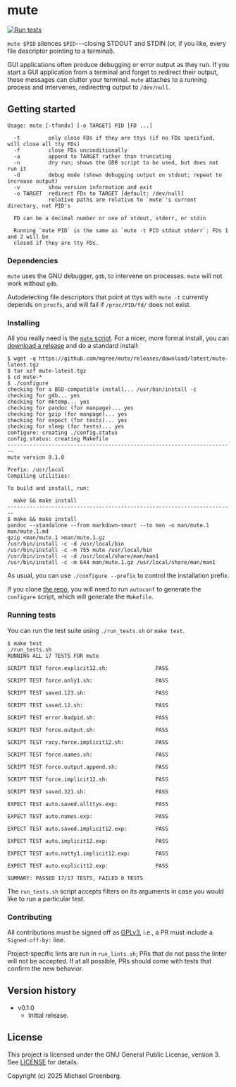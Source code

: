 # mute

[![Run tests](https://github.com/mgree/mute/actions/workflows/test.yaml/badge.svg)](https://github.com/mgree/mute/actions/workflows/test.yaml)

`mute $PID` silences `$PID`---closing STDOUT and STDIN (or, if you
like, every file descriptor pointing to a terminal).

GUI applications often produce debugging or error output as they
run. If you start a GUI application from a terminal and forget to
redirect their output, these messages can clutter your
terminal. `mute` attaches to a running process and intervenes,
redirecting output to `/dev/null`.

## Getting started

```
Usage: mute [-tfandv] [-o TARGET] PID [FD ...]

  -t         only close FDs if they are ttys (if no FDs specified, will close all tty FDs)
  -f         close FDs unconditionally
  -a         append to TARGET rather than truncating
  -n         dry run; shows the GDB script to be used, but does not run it
  -d         debug mode (shows debugging output on stdout; repeat to increase output)
  -v         show version information and exit
  -o TARGET  redirect FDs to TARGET [default: /dev/null]
             relative paths are relative to `mute`'s current directory, not PID's

  FD can be a decimal number or one of stdout, stderr, or stdin

  Running `mute PID` is the same as `mute -t PID stdout stderr`: FDs 1 and 2 will be
  closed if they are tty FDs.
```

### Dependencies

`mute` uses the GNU debugger, `gdb`, to intervene on processes. `mute`
will not work without `gdb`.

Autodetecting file descriptors that point at ttys with `mute -t`
currently depends on `procfs`, and will fail if `/proc/PID/fd/` does
not exist.

### Installing

All you really need is the [`mute`
script](https://raw.githubusercontent.com/mgree/mute/main/mute). For a nicer, more formal install, you can [download a release](https://github.com/mgree/mute/releases) and do a standard install:

```shellsession
$ wget -q https://github.com/mgree/mute/releases/download/latest/mute-latest.tgz
$ tar xzf mute-latest.tgz
$ cd mute-*
$ ./configure
checking for a BSD-compatible install... /usr/bin/install -c
checking for gdb... yes
checking for mktemp... yes
checking for pandoc (for manpage)... yes
checking for gzip (for manpage)... yes
checking for expect (for tests)... yes
checking for sleep (for tests)... yes
configure: creating ./config.status
config.status: creating Makefile
------------------------------------------------------------------------
mute version 0.1.0

Prefix: /usr/local
Compiling utilities:

To build and install, run:

  make && make install
------------------------------------------------------------------------
$ make && make install
pandoc --standalone --from markdown-smart --to man -o man/mute.1 man/mute.1.md
gzip <man/mute.1 >man/mute.1.gz
/usr/bin/install -c -d /usr/local/bin
/usr/bin/install -c -m 755 mute /usr/local/bin
/usr/bin/install -c -d /usr/local/share/man/man1
/usr/bin/install -c -m 644 man/mute.1.gz /usr/local/share/man/man1
```

As usual, you can use `./configure --prefix` to control the installation prefix.

If you clone [the repo](https://github.com/mgree/mute), you will need
to run `autoconf` to generate the `configure` script, which will
generate the `Makefile`.

### Running tests

You can run the test suite using `./run_tests.sh` or `make test`.

```shellsession
$ make test
./run_tests.sh
RUNNING ALL 17 TESTS FOR mute

SCRIPT TEST force.explicit12.sh:               PASS

SCRIPT TEST force.only1.sh:                    PASS

SCRIPT TEST saved.123.sh:                      PASS

SCRIPT TEST saved.12.sh:                       PASS

SCRIPT TEST error.badpid.sh:                   PASS

SCRIPT TEST force.output.sh:                   PASS

SCRIPT TEST racy.force.implicit12.sh:          PASS

SCRIPT TEST force.names.sh:                    PASS

SCRIPT TEST force.output.append.sh:            PASS

SCRIPT TEST force.implicit12.sh:               PASS

SCRIPT TEST saved.321.sh:                      PASS

EXPECT TEST auto.saved.allttys.exp:            PASS

EXPECT TEST auto.names.exp:                    PASS

EXPECT TEST auto.saved.implicit12.exp:         PASS

EXPECT TEST auto.implicit12.exp:               PASS

EXPECT TEST auto.notty1.implicit12.exp:        PASS

EXPECT TEST auto.explicit12.exp:               PASS

SUMMARY: PASSED 17/17 TESTS, FAILED 0 TESTS
```

The `run_tests.sh` script accepts filters on its arguments in case you
would like to run a particular test.

### Contributing

All contributions must be signed off as
[GPLv3](https://github.com/mgree/mute/blob/main/LICENSE), i.e., a PR
must include a `Signed-off-by:` line.

Project-specific lints are run in `run_lints.sh`; PRs that do not pass
the linter will not be accepted. If at all possible, PRs should come
with tests that confirm the new behavior.

## Version history

+ v0.1.0
  - Initial release.

## License

This project is licensed under the GNU General Public License,
version 3. See
[LICENSE](https://raw.githubusercontent.com/mgree/mute/main/LICENSE)
for details.

Copyright (c) 2025 Michael Greenberg.
